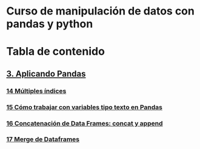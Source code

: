 # Curso de manipulación de datos con pandas y python


# Tabla de contenido

## [3. Aplicando Pandas](apuntes/3%20Aplicando%20pandas.md)

### [14 Múltiples índices](apuntes/3%20Aplicando%20pandas.md#14-Múltiples-índices)

### [15 Cómo trabajar con variables tipo texto en Pandas](apuntes/3%20Aplicando%20pandas.md#15-Cómo-trabajar-con-variables-tipo-texto-en-pandas)

### [16 Concatenación de Data Frames: concat y append](apuntes/3%20Aplicando%20pandas.md#16-concatenación-de-data-frames-concat-y-append)

### [17 Merge de Dataframes](apuntes/3%20Aplicando%20pandas.md#17-merge-de-dataframes)